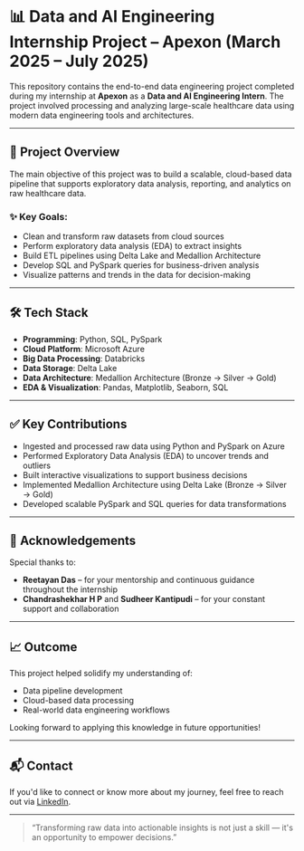 # 📊 Data and AI Engineering Internship Project – Apexon (March 2025 – July 2025)

This repository contains the end-to-end data engineering project completed during my internship at **Apexon** as a **Data and AI Engineering Intern**. The project involved processing and analyzing large-scale healthcare data using modern data engineering tools and architectures.

---

## 🚀 Project Overview

The main objective of this project was to build a scalable, cloud-based data pipeline that supports exploratory data analysis, reporting, and analytics on raw healthcare data.

### ✨ Key Goals:
- Clean and transform raw datasets from cloud sources
- Perform exploratory data analysis (EDA) to extract insights
- Build ETL pipelines using Delta Lake and Medallion Architecture
- Develop SQL and PySpark queries for business-driven analysis
- Visualize patterns and trends in the data for decision-making

---

## 🛠️ Tech Stack

- **Programming**: Python, SQL, PySpark  
- **Cloud Platform**: Microsoft Azure  
- **Big Data Processing**: Databricks  
- **Data Storage**: Delta Lake  
- **Data Architecture**: Medallion Architecture (Bronze → Silver → Gold)  
- **EDA & Visualization**: Pandas, Matplotlib, Seaborn, SQL

---


## ✅ Key Contributions

- Ingested and processed raw data using Python and PySpark on Azure
- Performed Exploratory Data Analysis (EDA) to uncover trends and outliers
- Built interactive visualizations to support business decisions
- Implemented Medallion Architecture using Delta Lake (Bronze → Silver → Gold)
- Developed scalable PySpark and SQL queries for data transformations

---

## 🙏 Acknowledgements

Special thanks to:

- **Reetayan Das** – for your mentorship and continuous guidance throughout the internship
- **Chandrashekhar H P** and **Sudheer Kantipudi** – for your constant support and collaboration

---

## 📈 Outcome

This project helped solidify my understanding of:
- Data pipeline development
- Cloud-based data processing
- Real-world data engineering workflows

Looking forward to applying this knowledge in future opportunities!

---

## 📬 Contact

If you'd like to connect or know more about my journey, feel free to reach out via [LinkedIn](linkedin.com/in/naga-sravani-suda-29b4402a1).

---

> “Transforming raw data into actionable insights is not just a skill — it's an opportunity to empower decisions.”


